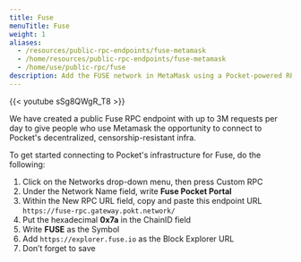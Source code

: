 ```yaml
---
title: Fuse
menuTitle: Fuse
weight: 1
aliases:
  - /resources/public-rpc-endpoints/fuse-metamask
  - /home/resources/public-rpc-endpoints/fuse-metamask
  - /home/use/public-rpc/fuse
description: Add the FUSE network in MetaMask using a Pocket-powered RPC endpoint.
---
```


{{< youtube sSg8QWgR_T8 >}}

We have created a public Fuse RPC endpoint with up to 3M requests per day to give people who use Metamask the opportunity to connect to Pocket's decentralized, censorship-resistant infra.

To get started connecting to Pocket's infrastructure for Fuse, do the following:

1. Click on the Networks drop-down menu, then press Custom RPC
2. Under the Network Name field, write **Fuse Pocket Portal**
3. Within the New RPC URL field, copy and paste this endpoint URL `https://fuse-rpc.gateway.pokt.network/`
4. Put the hexadecimal **0x7a** in the ChainID field
5. Write **FUSE** as the Symbol
6. Add `https://explorer.fuse.io` as the Block Explorer URL
7. Don’t forget to save
